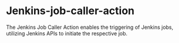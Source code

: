 # Jenkins-job-caller-action
The Jenkins Job Caller Action enables the triggering of Jenkins jobs, utilizing Jenkins APIs to initiate the respective job.
